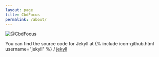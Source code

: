 ```yaml
---
layout: page
title: CbdFocus
permalink: /about/
---
```


![@CbdFocus](/wiki/wiki/face.jpeg)


You can find the source code for Jekyll at
{% include icon-github.html username="jekyll" %} /
[jekyll](https://github.com/jekyll/jekyll)
